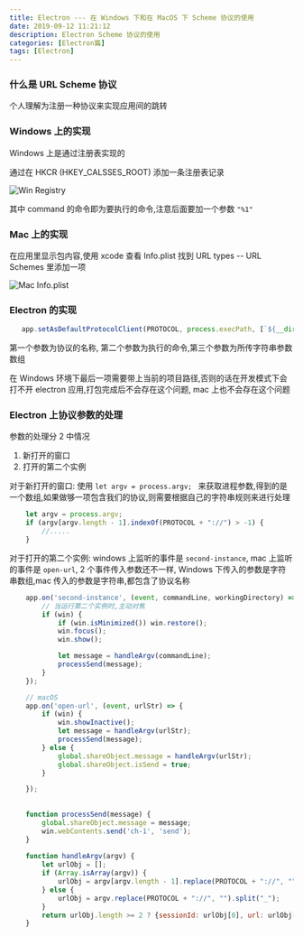 ```yaml
---
title: Electron --- 在 Windows 下和在 MacOS 下 Scheme 协议的使用
date: 2019-09-12 11:21:12
description: Electron Scheme 协议的使用
categories: [Electron篇]
tags: [Electron]
---
```


<!-- more -->
### 什么是 URL Scheme 协议
个人理解为注册一种协议来实现应用间的跳转

### Windows 上的实现
Windows 上是通过注册表实现的

通过在 HKCR (HKEY_CALSSES_ROOT) 添加一条注册表记录

![Win Registry](http://image.joylau.cn/blog/Electron-URL-Scheme-win.png)

其中 command 的命令即为要执行的命令,注意后面要加一个参数 `"%1"`

### Mac 上的实现
在应用里显示包内容,使用 xcode 查看 Info.plist 找到 URL types -- URL Schemes 里添加一项

![Mac Info.plist](http://image.joylau.cn/blog/Electron-URL-Scheme-mac.png)

### Electron 的实现

```js
   app.setAsDefaultProtocolClient(PROTOCOL, process.execPath, [`${__dirname}`]);
```

第一个参数为协议的名称, 第二个参数为执行的命令,第三个参数为所传字符串参数数组

在 Windows 环境下最后一项需要带上当前的项目路径,否则的话在开发模式下会打不开 electron 应用,打包完成后不会存在这个问题, mac 上也不会存在这个问题


### Electron 上协议参数的处理
参数的处理分 2 中情况
1. 新打开的窗口
2. 打开的第二个实例

对于新打开的窗口:
使用 `let argv = process.argv; ` 来获取进程参数,得到的是一个数组,如果做够一项包含我们的协议,则需要根据自己的字符串规则来进行处理

```js
    let argv = process.argv;
    if (argv[argv.length - 1].indexOf(PROTOCOL + "://") > -1) {
        //.....
    }
```

对于打开的第二个实例:
windows 上监听的事件是 `second-instance`, mac 上监听的事件是 `open-url`, 2 个事件传入参数还不一样, Windows 下传入的参数是字符串数组,mac 传入的参数是字符串,都包含了协议名称

```js
    app.on('second-instance', (event, commandLine, workingDirectory) => {
        // 当运行第二个实例时,主动对焦
        if (win) {
            if (win.isMinimized()) win.restore();
            win.focus();
            win.show();

            let message = handleArgv(commandLine);
            processSend(message);
        }
    });

    // macOS
    app.on('open-url', (event, urlStr) => {
        if (win) {
            win.showInactive();
            let message = handleArgv(urlStr);
            processSend(message);
        } else {
            global.shareObject.message = handleArgv(urlStr);
            global.shareObject.isSend = true;
        }

    });
    
    
    function processSend(message) {
        global.shareObject.message = message;
        win.webContents.send('ch-1', 'send');
    }
    
    function handleArgv(argv) {
        let urlObj = [];
        if (Array.isArray(argv)) {
            urlObj = argv[argv.length - 1].replace(PROTOCOL + "://", "").split("_");
        } else {
            urlObj = argv.replace(PROTOCOL + "://", "").split("_");
        }
        return urlObj.length >= 2 ? {sessionId: urlObj[0], url: urlObj[1], macInfo: os.networkInterfaces()} : {};
    }
```


